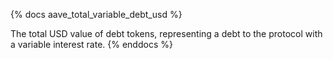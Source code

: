 {% docs aave_total_variable_debt_usd %}

The total USD value of debt tokens, representing a debt to the protocol with a variable interest rate.
{% enddocs %}